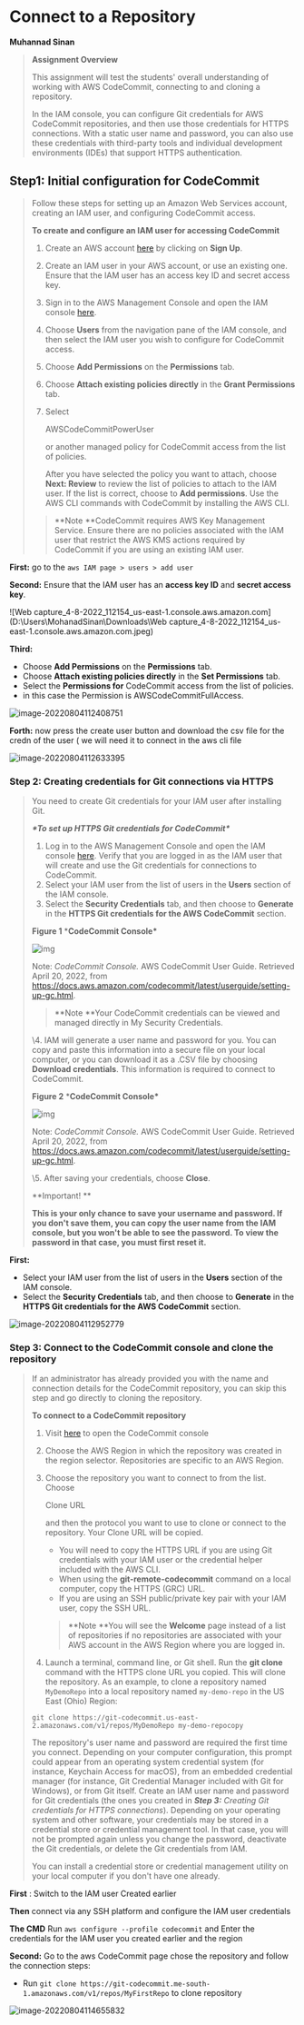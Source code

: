 # Connect to a Repository

**Muhannad Sinan**



> **Assignment Overview**
>
> This assignment will test the students' overall understanding of working with AWS CodeCommit, connecting to and cloning a repository.
>
> In the IAM console, you can configure Git credentials for AWS CodeCommit repositories, and then use those credentials for HTTPS connections. With a static user name and password, you can also use these credentials with third-party tools and individual development environments (IDEs) that support HTTPS authentication.

## Step1: Initial configuration for CodeCommit

> Follow these steps for setting up an Amazon Web Services account, creating an IAM user, and configuring CodeCommit access.
>
> **To create and configure an IAM user for accessing CodeCommit**
>
> 1. Create an AWS account [here](http://aws.amazon.com/) by clicking on **Sign Up**.
>
> 2. Create an IAM user in your AWS account, or use an existing one. Ensure that the IAM user has an access key ID and secret access key.
>
> 3. Sign in to the AWS Management Console and open the IAM console [here](https://console.aws.amazon.com/iam/).
>
> 4. Choose **Users** from the navigation pane of the IAM console, and then select the IAM user you wish to configure for CodeCommit access.
>
> 5.  Choose **Add Permissions** on the **Permissions** tab.
>
> 6. Choose **Attach existing policies directly** in the **Grant Permissions** tab.
>
> 7. Select
>
>     
>
>    AWSCodeCommitPowerUser
>
>     
>
>    or another managed policy for CodeCommit access from the list of policies. 
>
>    After you have selected the policy you want to attach, choose **Next: Review** to review the list of policies to attach to the IAM user. If the list is correct, choose to **Add permissions**.
>    Use the AWS CLI commands with CodeCommit by installing the AWS CLI.
>
> > **Note
> > **CodeCommit requires AWS Key Management Service. Ensure there are no policies associated with the IAM user that restrict the AWS KMS actions required by CodeCommit if you are using an existing IAM user. 

**First:**  go to the `aws IAM page > users > add user`

**Second:** Ensure that the IAM user has an **access key ID** and **secret access key**.

![Web capture_4-8-2022_112154_us-east-1.console.aws.amazon.com](D:\Users\MohanadSinan\Downloads\Web capture_4-8-2022_112154_us-east-1.console.aws.amazon.com.jpeg)

**Third:**

- Choose **Add Permissions** on the **Permissions** tab.
- Choose **Attach existing policies directly** in the **Set Permissions** tab.
- Select the **Permissions for** CodeCommit access from the list of policies.
- in this case the Permission is AWSCodeCommitFullAccess.

![image-20220804112408751](C:\Users\MohanadSinan\AppData\Roaming\Typora\typora-user-images\image-20220804112408751.png)

**Forth:**  now press the create user button and download the csv file for the credn of the user ( we will need it to connect in the aws cli file

![image-20220804112633395](C:\Users\MohanadSinan\AppData\Roaming\Typora\typora-user-images\image-20220804112633395.png)

### Step 2: Creating credentials for Git connections via HTTPS

> You need to create Git credentials for your IAM user after installing Git.
>
> ***\*To set up HTTPS Git credentials for CodeCommit\****
>
> 1. Log in to the AWS Management Console and open the IAM console [here](https://console.aws.amazon.com/iam/). Verify that you are logged in as the IAM user that will create and use the Git credentials for connections to CodeCommit.
> 2. Select your IAM user from the list of users in the **Users** section of the IAM console.
> 3. Select the **Security Credentials** tab, and then choose to **Generate** in the **HTTPS Git credentials for the AWS CodeCommit** section.
>
> **Figure 1** ***CodeCommit Console\***
>
> ![img](https://s3.us-east-1.amazonaws.com/General_V88/boomyeah2015/codingdojo/curriculum/content/chapter/1650458987__CodeCommit%20activity%201.png)
>
> Note: *CodeCommit Console.* AWS CodeCommit User Guide. Retrieved April 20, 2022, from https://docs.aws.amazon.com/codecommit/latest/userguide/setting-up-gc.html.
>
> > **Note
> > **Your CodeCommit credentials can be viewed and managed directly in My Security Credentials.
>
> \4. IAM will generate a user name and password for you. You can copy and paste this information into a secure file on your local computer, or you can download it as a .CSV file by choosing **Download credentials**. This information is required to connect to CodeCommit.
>
> **Figure 2** ***CodeCommit Console\***
>
> ![img](https://s3.us-east-1.amazonaws.com/General_V88/boomyeah2015/codingdojo/curriculum/content/chapter/1650459272__CodeCommit%20activity%202.png)
>
> Note: *CodeCommit Console.* AWS CodeCommit User Guide. Retrieved April 20, 2022, from https://docs.aws.amazon.com/codecommit/latest/userguide/setting-up-gc.html.
>
> \5. After saving your credentials, choose **Close**.
>
> **Important!
> **
>
> **This is your only chance to save your username and password. If you don't save them, you can copy the user name from the IAM console, but you won't be able to see the password. To view the password in that case, you must first reset it.**

**First:**

- Select your IAM user from the list of users in the **Users** section of the IAM console.
- Select the **Security Credentials** tab, and then choose to **Generate** in the **HTTPS Git credentials for the AWS CodeCommit** section.

![image-20220804112952779](C:\Users\MohanadSinan\AppData\Roaming\Typora\typora-user-images\image-20220804112952779.png)

### Step 3: Connect to the CodeCommit console and clone the repository

> If an administrator has already provided you with the name and connection details for the CodeCommit repository, you can skip this step and go directly to cloning the repository.
>
> **To connect to a CodeCommit repository**
>
> 1. Visit [here](https://console.aws.amazon.com/codesuite/codecommit/home) to open the CodeCommit console
>
> 2. Choose the AWS Region in which the repository was created in the region selector. Repositories are specific to an AWS Region. 
>
> 3. Choose the repository you want to connect to from the list. Choose
>
>     
>
>    Clone URL
>
>     
>
>    and then the protocol you want to use to clone or connect to the repository. Your Clone URL will be copied.
>
>    - You will need to copy the HTTPS URL if you are using Git credentials with your IAM user or the credential helper included with the AWS CLI.
>    - When using the **git-remote-codecommit** command on a local computer, copy the HTTPS (GRC) URL.
>    - If you are using an SSH public/private key pair with your IAM user, copy the SSH URL.
>
>    > **Note
>    > **You will see the **Welcome** page instead of a list of repositories if no repositories are associated with your AWS account in the AWS Region where you are logged in. 
>
> 4. Launch a terminal, command line, or Git shell. Run the **git clone** command with the HTTPS clone URL you copied. This will clone the repository. As an example, to clone a repository named `MyDemoRepo` into a local repository named `my-demo-repo` in the US East (Ohio) Region:
>
> ```
> git clone https://git-codecommit.us-east-2.amazonaws.com/v1/repos/MyDemoRepo my-demo-repocopy
> ```
>
> The repository's user name and password are required the first time you connect. Depending on your computer configuration, this prompt could appear from an operating system credential system (for instance, Keychain Access for macOS), from an embedded credential manager (for instance, Git Credential Manager included with Git for Windows), or from Git itself. Create an IAM user name and password for Git credentials (the ones you created in ***Step 3:** Creating Git credentials for HTTPS connections*). Depending on your operating system and other software, your credentials may be stored in a credential store or credential management tool. In that case, you will not be prompted again unless you change the password, deactivate the Git credentials, or delete the Git credentials from IAM.
>
> You can install a credential store or credential management utility on your local computer if you don't have one already.

**First** : Switch to the IAM user Created earlier

**Then** connect via any SSH platform and configure the IAM user credentials

**The CMD** Run `aws configure --profile codecommit`  and Enter the credentials for the IAM user you created earlier and the region

**Second:** Go to the aws CodeCommit page chose the repository and follow the connection steps:

- Run  `git clone https://git-codecommit.me-south-1.amazonaws.com/v1/repos/MyFirstRepo`  to clone repository

![image-20220804114655832](C:\Users\MohanadSinan\AppData\Roaming\Typora\typora-user-images\image-20220804114655832.png)